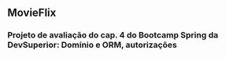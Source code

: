 ## MovieFlix

### Projeto de avaliação do cap. 4 do Bootcamp Spring da DevSuperior: Domínio e ORM, autorizações
